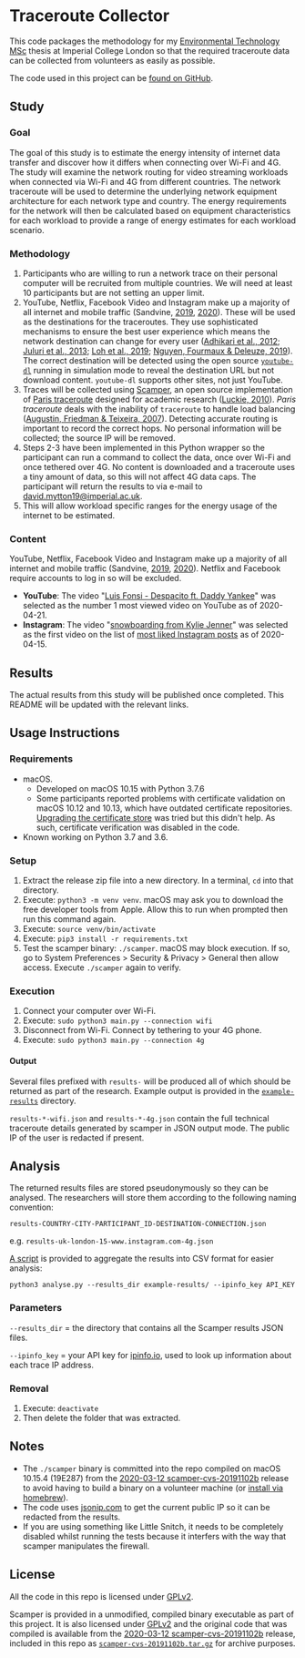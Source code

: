 # Traceroute Collector

This code packages the methodology for my [Environmental Technology MSc](https://www.imperial.ac.uk/environmental-policy/msc/) thesis at Imperial College London so that the required traceroute data can be collected from volunteers as easily as possible.

The code used in this project can be [found on GitHub](https://github.com/davidmytton/traceroute-collector).

## Study

### Goal

The goal of this study is to estimate the energy intensity of internet data transfer and discover how it differs when connecting over Wi-Fi and 4G. The study will examine the network routing for video streaming workloads when connected via Wi-Fi and 4G from different countries. The network traceroute will be used to determine the underlying network equipment architecture for each network type and country. The energy requirements for the network will then be calculated based on equipment characteristics for each workload to provide a range of energy estimates for each workload scenario.

### Methodology

1. Participants who are willing to run a network trace on their personal computer will be recruited from multiple countries. We will need at least 10 participants but are not setting an upper limit.
2. YouTube, Netflix, Facebook Video and Instagram make up a majority of all internet and mobile traffic (Sandvine, [2019](https://www.sandvine.com/global-internet-phenomena-report-2019), [2020](https://www.sandvine.com/download-report-mobile-internet-phenomena-report-2020-sandvine)). These will be used as the destinations for the traceroutes. They use sophisticated mechanisms to ensure the best user experience which means the network destination can change for every user ([Adhikari et al., 2012](https://doi.org/10.1109/INFCOM.2012.6195644); [Juluri et al., 2013](https://ieeexplore.ieee.org/document/6573037); [Loh et al., 2019](https://doi.org/10.1145/3304109.3325819); [Nguyen, Fourmaux & Deleuze, 2019](https://doi.org/10.1007/978-3-030-14413-5_13)). The correct destination will be detected using the open source [`youtube-dl`](https://ytdl-org.github.io/youtube-dl/index.html ) running in simulation mode to reveal the destination URL but not download content. `youtube-dl` supports other sites, not just YouTube.
3. Traces will be collected using [Scamper](https://www.caida.org/tools/measurement/scamper/), an open source implementation of [Paris traceroute](https://paris-traceroute.net ) designed for academic research ([Luckie, 2010](https://doi.org/10.1145/1879141.1879171)). *Paris traceroute* deals with the inability of `traceroute` to handle load balancing ([Augustin, Friedman & Teixeira, 2007](https://doi.org/10.1109/E2EMON.2007.375313)). Detecting accurate routing is important to record the correct hops. No personal information will be collected; the source IP will be removed.
4. Steps 2-3 have been implemented in this Python wrapper so the participant can run a command to collect the data, once over Wi-Fi and once tethered over 4G. No content is downloaded and a traceroute uses a tiny amount of data, so this will not affect 4G data caps. The participant will return the results to via e-mail to david.mytton19@imperial.ac.uk.
5. This will allow workload specific ranges for the energy usage of the internet to be estimated.

### Content

YouTube, Netflix, Facebook Video and Instagram make up a majority of all internet and mobile traffic (Sandvine, [2019](https://www.sandvine.com/global-internet-phenomena-report-2019), [2020](https://www.sandvine.com/download-report-mobile-internet-phenomena-report-2020-sandvine)). Netflix and Facebook require accounts to log in so will be excluded.

* **YouTube**: The video "[Luis Fonsi - Despacito ft. Daddy Yankee](https://www.youtube.com/watch?v=kJQP7kiw5Fk)" was selected as the number 1 most viewed video on YouTube as of 2020-04-21.
* **Instagram**: The video "[snowboarding from Kylie Jenner](https://www.instagram.com/p/B5vhf4innBN/)" was selected as the first video on the list of [most liked Instagram posts](https://en.wikipedia.org/wiki/List_of_most-liked_Instagram_posts) as of 2020-04-15.

## Results

The actual results from this study will be published once completed. This README will be updated with the relevant links.

## Usage Instructions

### Requirements

* macOS.
  * Developed on macOS 10.15 with Python 3.7.6
  * Some participants reported problems with certificate validation on macOS 10.12 and 10.13, which have outdated certificate repositories. [Upgrading the certificate store](https://stackoverflow.com/a/61142526) was tried but this didn't help. As such, certificate verification was disabled in the code.
* Known working on Python 3.7 and 3.6.

### Setup

1. Extract the release zip file into a new directory. In a terminal, `cd` into that directory.
2. Execute: `python3 -m venv venv`. macOS may ask you to download the free developer tools from Apple. Allow this to run when prompted then run this command again.
3. Execute: `source venv/bin/activate`
4. Execute: `pip3 install -r requirements.txt`
5. Test the scamper binary: `./scamper`. macOS may block execution. If so, go to System Preferences > Security & Privacy > General then allow access. Execute `./scamper` again to verify.

### Execution

1. Connect your computer over Wi-Fi.
2. Execute: `sudo python3 main.py --connection wifi`
3. Disconnect from Wi-Fi. Connect by tethering to your 4G phone.
4. Execute: `sudo python3 main.py --connection 4g`

#### Output

Several files prefixed with `results-` will be produced all of which should be returned as part of the research. Example output is provided in the [`example-results`](/example-results) directory.

`results-*-wifi.json` and `results-*-4g.json` contain the full technical traceroute details generated by scamper in JSON output mode. The public IP of the user is redacted if present.

## Analysis

The returned results files are stored pseudonymously so they can be analysed. The researchers will store them according to the following naming convention:

`results-COUNTRY-CITY-PARTICIPANT_ID-DESTINATION-CONNECTION.json`

e.g. `results-uk-london-15-www.instagram.com-4g.json`

[A script](/analyse.py) is provided to aggregate the results into CSV format for easier analysis:

`python3 analyse.py --results_dir example-results/ --ipinfo_key API_KEY`

### Parameters

`--results_dir` = the directory that contains all the Scamper results JSON files.

`--ipinfo_key` = your API key for [ipinfo.io](https://ipinfo.io), used to look up information about each trace IP address.

### Removal

1. Execute: `deactivate`
2. Then delete the folder that was extracted.

## Notes

* The `./scamper` binary is committed into the repo compiled on macOS 10.15.4 (19E287) from the [2020-03-12 scamper-cvs-20191102b](https://www.caida.org/tools/measurement/scamper/code/scamper-cvs-20191102b.tar.gz) release to avoid having to build a binary on a volunteer machine (or [install via homebrew](https://formulae.brew.sh/formula/scamper)).
* The code uses [jsonip.com](https://jsonip.com) to get the current public IP so it can be redacted from the results.
* If you are using something like Little Snitch, it needs to be completely disabled whilst running the tests because it interfers with the way that scamper manipulates the firewall.

## License

All the code in this repo is licensed under [GPLv2](https://www.gnu.org/licenses/old-licenses/gpl-2.0.html).

Scamper is provided in a unmodified, compiled binary executable as part of this project. It is also licensed under [GPLv2](https://www.gnu.org/licenses/old-licenses/gpl-2.0.html) and the original code that was compiled is available from the [2020-03-12 scamper-cvs-20191102b](https://www.caida.org/tools/measurement/scamper/code/scamper-cvs-20191102b.tar.gz) release, included in this repo as [`scamper-cvs-20191102b.tar.gz`](/scamper-cvs-20191102b.tar.gz) for archive purposes.
